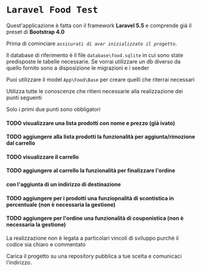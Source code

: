# `Laravel Food Test`

Quest'applicazione è fatta con il framework **Laravel 5.5** e
comprende già il preset di **Bootstrap 4.0**

Prima di cominciare _`assicurati di aver inizializzato il progetto`_.

Il database di riferimento è il file `database\food.sqlite`
in cui sono state predisposte le tabelle necessarie.
Se vorrai utilizzare un db diverso da quello fornito sono a disposizione
le migrazioni e i seeder

Puoi utilizzare il model `App\Food\Base`
per creare quelli che riterrai necessari

Utilizza tutte le conoscenze che ritieni necessarie alla realizzazione dei punti seguenti

Solo i primi due punti sono obbligatori

<h4>TODO visualizzare una lista prodotti con nome e prezzo (già ivato)</h4>
<h4>TODO aggiungere alla lista prodotti la funzionalità per aggiunta/rimozione dal carrello</h4>
<h4>TODO visualizzare il carrello</h4>
<h4>TODO aggiungere al carrello la funzionalità per finalizzare l'ordine</h4>
<h4>     con l'aggiunta di un indirizzo di destinazione</h4>
<h4>TODO aggiungere per i prodotti una funziopnalità di scontistica in percentuale (non è necessaria la gestione)</h4>
<h4>TODO aggiungere per l'ordine una funzionalità di couponistica (non è necessaria la gestione)</h4>

La realizzazione non è legata a particolari vincoli di sviluppo purchè il codice sia chiaro e commentato

Carica il progetto su una repository pubblica a tue scelta e comunicaci l'indirizzo.